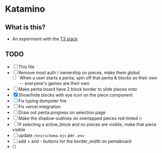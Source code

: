 # Katamino

## What is this?

* An experiment with the [T3 stack](https://create.t3.gg/)
## TODO

* [ ] This file
* [ ] Remove most auth / ownership on pieces, make them global
  * [ ] When a user starts a penta, spin off that penta & blocks as their own -- everyone's games are their own
* [ ] Make penta board have 2 block border to slide pieces onto
* [x] Show/hide blocks with eye icon on the piece component
* [ ] Fix typing dumpster fire
* [ ] Fix vercel integration
* [ ] Draw out penta progress on selection page
* [ ] Make the shadow-outlines on overlapped pieces red-tinted 🔥
* [ ] If selecting a active_block and no pieces are visible, make that piece visible
* [ ] update `/env/schema.mjs` per `.env`
* [ ] add + and - buttons for the border_width on pentaboard
* [ ] 